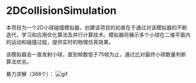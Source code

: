 # 2DCollisionSimulation

本项目为一个2D小球碰撞模拟器，创建该项目的初衷在于通过对该模拟器的不断迭代，学习和应用优化算法及并行计算技术。模拟器将展示多个小球在二维平面内的运动和碰撞过程，提供实时的物理仿真效果。

该模拟器会一直发射小球，直到帧数低于75帧为止，通过比对最终小球数量判断算法优劣。

暴力求解（368个）：
![gif]([https://github.com/Neuroglial/Jasmine3D/blob/OpenGLAssignment/Resources/Jasmine%20Engine%20Transform.gif](https://github.com/Neuroglial/2DCollisionSimulation/blob/main/res/Violent%20solution.gif))
